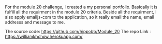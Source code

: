 For the module 20 challenge, I created a my personal portfolio. Basically it is fulfill all the requirment in the module 20 criteria. 
Beside all the requirment, I also apply emailjs-com to the application, so it really email the name, email addresss and message to me.

The source code: https://github.com/hippobb/Module_20
The repo Link :  https://williamkhchow.herokuapp.com/
